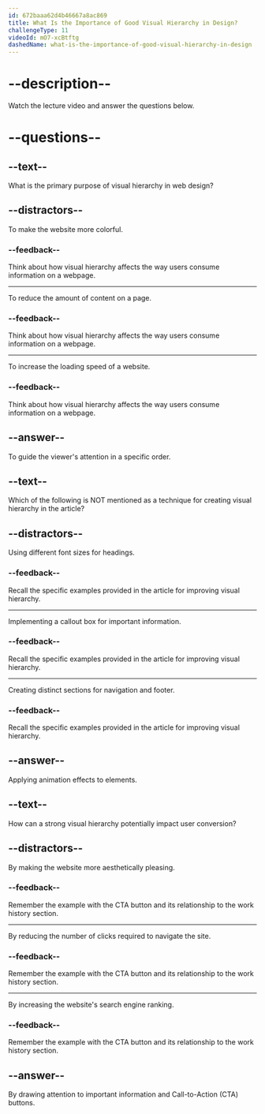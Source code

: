 ```yaml
---
id: 672baaa62d4b46667a8ac869
title: What Is the Importance of Good Visual Hierarchy in Design?
challengeType: 11
videoId: mO7-xcBtftg
dashedName: what-is-the-importance-of-good-visual-hierarchy-in-design
---
```


# --description--

Watch the lecture video and answer the questions below.

# --questions--

## --text--

What is the primary purpose of visual hierarchy in web design?

## --distractors--

To make the website more colorful.

### --feedback--

Think about how visual hierarchy affects the way users consume information on a webpage.

---

To reduce the amount of content on a page.

### --feedback--

Think about how visual hierarchy affects the way users consume information on a webpage.

---

To increase the loading speed of a website.

### --feedback--

Think about how visual hierarchy affects the way users consume information on a webpage.

## --answer--

To guide the viewer's attention in a specific order.

## --text--

Which of the following is NOT mentioned as a technique for creating visual hierarchy in the article?

## --distractors--

Using different font sizes for headings.

### --feedback--

Recall the specific examples provided in the article for improving visual hierarchy.

---

Implementing a callout box for important information.

### --feedback--

Recall the specific examples provided in the article for improving visual hierarchy.

---

Creating distinct sections for navigation and footer.

### --feedback--

Recall the specific examples provided in the article for improving visual hierarchy.

## --answer--

Applying animation effects to elements.

## --text--

How can a strong visual hierarchy potentially impact user conversion?

## --distractors--

By making the website more aesthetically pleasing.

### --feedback--

Remember the example with the CTA button and its relationship to the work history section.

---

By reducing the number of clicks required to navigate the site.

### --feedback--

Remember the example with the CTA button and its relationship to the work history section.

---

By increasing the website's search engine ranking.

### --feedback--

Remember the example with the CTA button and its relationship to the work history section.

## --answer--

By drawing attention to important information and Call-to-Action (CTA) buttons.

